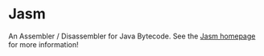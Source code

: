 Jasm
====

An Assembler / Disassembler for Java Bytecode.  See the <a href="http://whiley.github.io/Jasm/">Jasm homepage</a> for more information!
